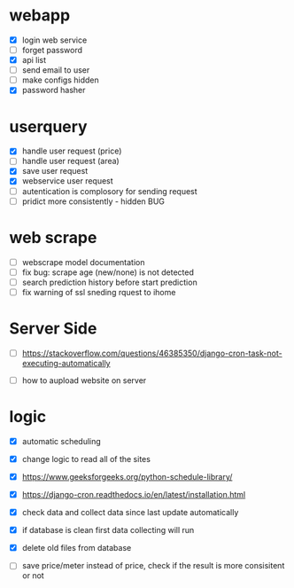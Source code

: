 # webapp
- [x] login web service
- [ ] forget password
- [x] api list
- [ ] send email to user
- [ ] make configs hidden
- [x] password hasher

# userquery
- [x] handle user request (price)
- [ ] handle user request (area)
- [x] save user request
- [x] webservice  user request
- [ ] autentication is complosory for sending request
- [ ] pridict more consistently - hidden BUG

# web scrape
- [ ] webscrape model documentation
- [ ] fix bug: scrape age (new/none) is not detected
- [ ] search prediction history before start prediction
- [ ] fix warning of ssl sneding rquest to ihome

# Server Side
- [ ] https://stackoverflow.com/questions/46385350/django-cron-task-not-executing-automatically
- [ ] how to aupload website on server


# logic
- [x] automatic scheduling 
- [x] change logic to read all of the sites
- [x] https://www.geeksforgeeks.org/python-schedule-library/
- [x] https://django-cron.readthedocs.io/en/latest/installation.html
- [x] check data and collect data since last update automatically
- [x] if database is clean first data collecting will run
- [x] delete old files from database
- [ ] save price/meter instead of price, check if the result is more consisitent or not



